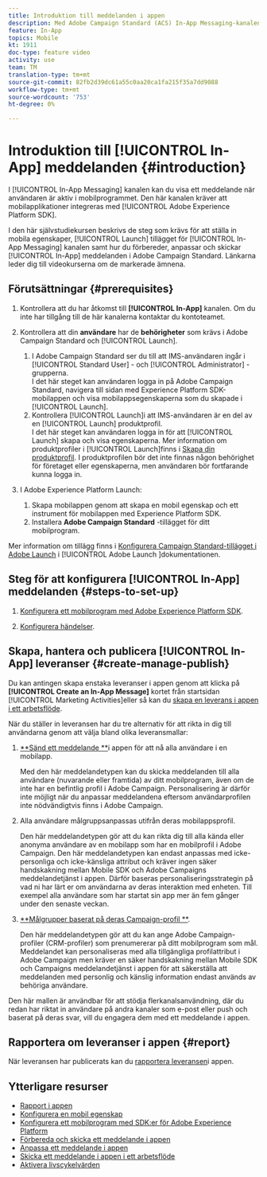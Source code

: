 ```yaml
---
title: Introduktion till meddelanden i appen
description: Med Adobe Campaign Standard (ACS) In-App Messaging-kanalen kan ni presentera kontextuellt relevanta meddelanden i appen som svar på en kunds realtidsbeteende i mobilappen.
feature: In-App
topics: Mobile
kt: 1911
doc-type: feature video
activity: use
team: TM
translation-type: tm+mt
source-git-commit: 82fb2d39dc61a55c0aa20ca1fa215f35a7dd9088
workflow-type: tm+mt
source-wordcount: '753'
ht-degree: 0%

---
```



# Introduktion till [!UICONTROL In-App] meddelanden {#introduction}

I [!UICONTROL In-App Messaging] kanalen kan du visa ett meddelande när användaren är aktiv i mobilprogrammet. Den här kanalen kräver att mobilapplikationer integreras med [!UICONTROL Adobe Experience Platform SDK].

I den här självstudiekursen beskrivs de steg som krävs för att ställa in mobila egenskaper, [!UICONTROL Launch] tillägget för [!UICONTROL In-App Messaging] kanalen samt hur du förbereder, anpassar och skickar [!UICONTROL In-App] meddelanden i Adobe Campaign Standard. Länkarna leder dig till videokurserna om de markerade ämnena.

## Förutsättningar {#prerequisites}

1. Kontrollera att du har åtkomst till **[!UICONTROL In-App]** kanalen. Om du inte har tillgång till de här kanalerna kontaktar du kontoteamet.
1. Kontrollera att din **användare** har de **behörigheter** som krävs i Adobe Campaign Standard och [!UICONTROL Launch].

   1. I Adobe Campaign Standard ser du till att IMS-användaren ingår i [!UICONTROL Standard User] - och [!UICONTROL Administrator] -grupperna.\
      I det här steget kan användaren logga in på Adobe Campaign Standard, navigera till sidan med Experience Platform SDK-mobilappen och visa mobilappsegenskaperna som du skapade i [!UICONTROL Launch].
   1. Kontrollera [!UICONTROL Launch]i att IMS-användaren är en del av en [!UICONTROL Launch] produktprofil.\
      I det här steget kan användaren logga in för att [!UICONTROL Launch] skapa och visa egenskaperna. Mer information om produktprofiler i [!UICONTROL Launch]finns i [Skapa din produktprofil](https://docs.adobelaunch.com/launch-reference/administration/user-permissions#3-create-your-product-profile). I produktprofilen bör det inte finnas någon behörighet för företaget eller egenskaperna, men användaren bör fortfarande kunna logga in.

1. I Adobe Experience Platform Launch:

   1. Skapa mobilappen genom att skapa en mobil egenskap och ett instrument för mobilappen med Experience Platform SDK.
   1. Installera **Adobe Campaign Standard** -tillägget för ditt mobilprogram.

Mer information om tillägg finns i [Konfigurera Campaign Standard-tillägget i Adobe Launch](https://aep-sdks.gitbook.io/docs/using-mobile-extensions/adobe-campaign-standard) i [!UICONTROL Adobe Launch ]dokumentationen.

## Steg för att konfigurera [!UICONTROL In-App] meddelanden {#steps-to-set-up}

1. [Konfigurera ett mobilprogram med Adobe Experience Platform SDK](/help/communication-channels/mobile/configure-mobile-apps-using-aep-sdk.md).

1. [Konfigurera händelser](/help/communication-channels/mobile/in-app/configure-events.md).

## Skapa, hantera och publicera [!UICONTROL In-App] leveranser {#create-manage-publish}

Du kan antingen skapa enstaka leveranser i appen genom att klicka på **[!UICONTROL Create an In-App Message]** kortet från startsidan [!UICONTROL Marketing Activities]eller så kan du [skapa en leverans i appen i ett arbetsflöde](/help/communication-channels/mobile/in-app/in-app-activity.md).

När du ställer in leveransen har du tre alternativ för att rikta in dig till användarna genom att välja bland olika leveransmallar:

1. [**Sänd ett meddelande **](/help/communication-channels/mobile/in-app/broadcast-in-app-message.md)i appen för att nå alla användare i en mobilapp.

   Med den här meddelandetypen kan du skicka meddelanden till alla användare (nuvarande eller framtida) av ditt mobilprogram, även om de inte har en befintlig profil i Adobe Campaign. Personalisering är därför inte möjligt när du anpassar meddelandena eftersom användarprofilen inte nödvändigtvis finns i Adobe Campaign.

1. Alla användare målgruppsanpassas utifrån deras mobilappsprofil.

   Den här meddelandetypen gör att du kan rikta dig till alla kända eller anonyma användare av en mobilapp som har en mobilprofil i Adobe Campaign. Den här meddelandetypen kan endast anpassas med icke-personliga och icke-känsliga attribut och kräver ingen säker handskakning mellan Mobile SDK och Adobe Campaigns meddelandetjänst i appen. Därför baseras personaliseringsstrategin på vad ni har lärt er om användarna av deras interaktion med enheten. Till exempel alla användare som har startat sin app mer än fem gånger under den senaste veckan.

1. [**Målgrupper baserat på deras Campaign-profil **](/help/communication-channels/mobile/in-app/target-users-based-on-campaign-profile.md).

   Den här meddelandetypen gör att du kan ange Adobe Campaign-profiler (CRM-profiler) som prenumererar på ditt mobilprogram som mål. Meddelandet kan personaliseras med alla tillgängliga profilattribut i Adobe Campaign men kräver en säker handskakning mellan Mobile SDK och Campaigns meddelandetjänst i appen för att säkerställa att meddelanden med personlig och känslig information endast används av behöriga användare.

Den här mallen är användbar för att stödja flerkanalsanvändning, där du redan har riktat in användare på andra kanaler som e-post eller push och baserat på deras svar, vill du engagera dem med ett meddelande i appen.

## Rapportera om leveranser i appen {#report}

När leveransen har publicerats kan du [rapportera leveransen](/help/communication-channels/mobile/in-app/in-app-reporting.md)i appen.

## Ytterligare resurser

* [Rapport i appen](https://docs.adobe.com/content/help/en/campaign-standard/using/reporting/list-of-reports/in-app-report.html)
* [Konfigurera en mobil egenskap](https://aep-sdks.gitbook.io/docs/getting-started/create-a-mobile-property)
* [Konfigurera ett mobilprogram med SDK:er för Adobe Experience Platform](https://helpx.adobe.com/campaign/kb/configuring-app-sdk.html)
* [Förbereda och skicka ett meddelande i appen](https://docs.adobe.com/content/help/en/campaign-standard/using/communication-channels/in-app-messaging/preparing-and-sending-an-in-app-message.html)
* [Anpassa ett meddelande i appen](https://docs.adobe.com/content/help/en/campaign-standard/using/communication-channels/in-app-messaging/customizing-an-in-app-message.html)
* [Skicka ett meddelande i appen i ett arbetsflöde](https://docs.adobe.com/content/help/en/campaign-standard/using/managing-processes-and-data/channel-activities/in-app-delivery.html)
* [Aktivera livscykelvärden](https://aep-sdks.gitbook.io/docs/getting-started/initialize-the-sdk#enable-lifecycle-metrics)
